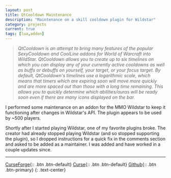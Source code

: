 ```yaml
---
layout: post
title: QtCooldown Maintenance
description: "Maintenance on a skill cooldown plugin for Wildstar"
category: projects
current: true
tags: [lua,addon]
---
```


>*QtCooldown is an attempt to bring many features of the popular SexyCooldown and CoolLine addons for World of Warcraft into WildStar.  QtCooldown allows you to create up to six timelines on which you can display any of your currently active cooldowns as well as buffs or debuffs on yourself, your target, or your focus target.  By default, QtCooldown's timelines use a logarithmic scale, which means that timers which are expiring soon will move more quickly and are more spaced out than those with a long time remaining.  This allows you to quickly determine which abilities/auras will be ready soon even if there are many icons displayed on the bar.*

I performed some maintenance on an addon for the MMO Wildstar to keep it functioning after changes in Wildstar's API. The plugin appears to be used by ~500 players.

Shortly after I started playing Wildstar, one of my favorite plugins broke. The creator had already stopped playing Wildstar (and so stopped supporting the plugin), so I dropped instructions for a quick fix in the comments section and asked to be added as a maintainer. I was added and have worked in a couple updates since.

---

[CurseForge](http://wildstar.curseforge.com/ws-addons/221491-qtcooldown){:: .btn .btn-default}
[Curse](http://www.curse.com/ws-addons/wildstar/221491-qtcooldown){:: .btn .btn-default}
[Github](https://github.com/lemtzas/QtCooldown){:: .btn .btn-primary}
{: .text-center}